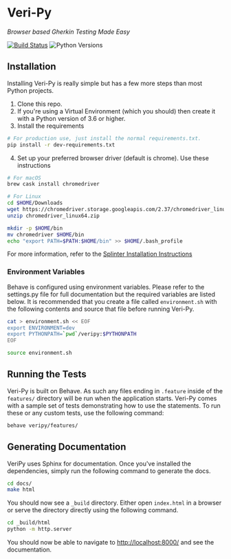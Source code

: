 # Veri-Py

*Browser based Gherkin Testing Made Easy*

[![Build Status](https://travis-ci.com/Codebiosys/veri-py.svg?token=sqxCEuNQWHfr2F3qwRmC&branch=master)](https://travis-ci.com/Codebiosys/veri-py)
![Python Versions](https://img.shields.io/badge/Python-3.6-blue.svg)

## Installation

Installing Veri-Py is really simple but has a few more steps than most Python projects.

1. Clone this repo.
2. If you're using a Virtual Environment (which you should) then create it with a Python version of 3.6 or higher.
3. Install the requirements

```bash
# For production use, just install the normal requirements.txt.
pip install -r dev-requirements.txt
```

4. Set up your preferred browser driver (default is chrome). Use these instructions

```bash
# For macOS
brew cask install chromedriver

# For Linux
cd $HOME/Downloads
wget https://chromedriver.storage.googleapis.com/2.37/chromedriver_linux64.zip
unzip chromedriver_linux64.zip

mkdir -p $HOME/bin
mv chromedriver $HOME/bin
echo "export PATH=$PATH:$HOME/bin" >> $HOME/.bash_profile
```

For more information, refer to the [Splinter Installation Instructions](https://splinter.readthedocs.io/en/latest/drivers/chrome.html#setting-up-chrome-webdriver)


### Environment Variables

Behave is configured using environment variables. Please refer to the settings.py file for full documentation but the required variables are listed below. It is recommended that you create a file called `environment.sh` with the following contents and source that file before running Veri-Py.

```bash
cat > environment.sh << EOF
export ENVIRONMENT=dev
export PYTHONPATH=`pwd`/veripy:$PYTHONPATH
EOF

source environment.sh
```


## Running the Tests

Veri-Py is built on Behave. As such any files ending in `.feature` inside of the `features/` directory will be run when the application starts. Veri-Py comes with a sample set of tests demonstrating how to use the statements. To run these or any custom tests, use the following command:

```bash
behave veripy/features/
```


## Generating Documentation

VeriPy uses Sphinx for documentation. Once you've installed the dependencies, simply run the following command to generate the docs.

```bash
cd docs/
make html
```

You should now see a `_build` directory. Either open `index.html` in a browser or serve the directory directly using the following command.

```bash
cd _build/html
python -m http.server
```

You should now be able to navigate to [http://localhost:8000/](http://localhost:8000/) and see the documentation.
